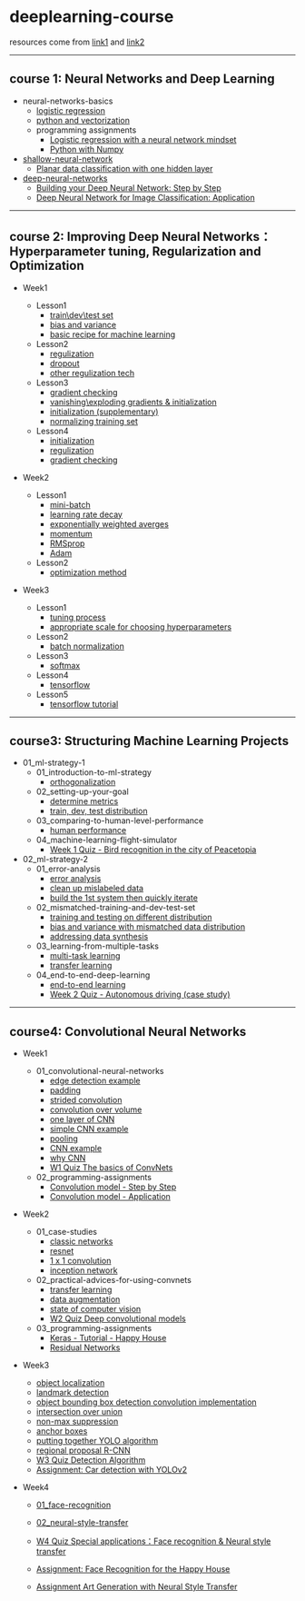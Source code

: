 # deeplearning-course

resources come from [link1](https://github.com/felipemaion/deeplearning-study) and [link2](https://github.com/Kulbear/deep-learning-coursera)
***
## course 1: Neural Networks and Deep Learning
* neural-networks-basics
	* [logistic regression](https://github.com/yujuezhao/deeplearning-course/blob/master/1%E3%80%81Neural%20Networks%20and%20Deep%20Learning/02_neural-networks-basics/01_logistic-regression-as-a-neural-network/Logistic%20Regression.pdf)
	* [python and vectorization](https://github.com/yujuezhao/deeplearning-course/blob/master/1%E3%80%81Neural%20Networks%20and%20Deep%20Learning/02_neural-networks-basics/02_python-and-vectorization/Vectorization.pdf)
	* programming assignments
		* [Logistic regression with a neural network mindset](https://github.com/yujuezhao/deeplearning-course/blob/master/1%E3%80%81Neural%20Networks%20and%20Deep%20Learning/02_neural-networks-basics/03_programming-assignments/Logistic%2BRegression%2Bwith%2Ba%2BNeural%2BNetwork%2Bmindset/Logistic%20Regression%20with%20a%20neural%20network%20mindset.pdf)
		* [Python with Numpy](https://github.com/yujuezhao/deeplearning-course/blob/master/1%E3%80%81Neural%20Networks%20and%20Deep%20Learning/02_neural-networks-basics/03_programming-assignments/Python%2BBasics%2BWith%2BNumpy/Python%20Basics%20with%20Numpy.pdf)
* [shallow-neural-network](https://github.com/yujuezhao/deeplearning-course/blob/master/1%E3%80%81Neural%20Networks%20and%20Deep%20Learning/03_shallow-neural-networks/01_shallow-neural-network/Shallow%20neural%20network.pdf)
	* [Planar data classification with one hidden layer](https://nbviewer.jupyter.org/github/yujuezhao/deeplearning-course/blob/master/1%E3%80%81Neural%20Networks%20and%20Deep%20Learning/03_shallow-neural-networks/01_shallow-neural-network/Planar%20data%20classification%20with%20one%20hidden%20layer/Planar%20data%20classification%20with%20one%20hidden%20layer.ipynb)
* [deep-neural-networks](https://github.com/yujuezhao/deeplearning-course/blob/master/1%E3%80%81Neural%20Networks%20and%20Deep%20Learning/04_deep-neural-networks/Deep%20layer%20neural%20network.pdf)
	* [Building your Deep Neural Network: Step by Step](https://github.com/yujuezhao/deeplearning-course/blob/master/1%E3%80%81Neural%20Networks%20and%20Deep%20Learning/04_deep-neural-networks/Building%2Byour%2BDeep%2BNeural%2BNetwork%2B-%2BStep%2Bby%2BStep/Building%2Byour%2BDeep%2BNeural%2BNetwork%2B-%2BStep%2Bby%2BStep.ipynb)
	* [Deep Neural Network for Image Classification: Application](https://github.com/yujuezhao/deeplearning-course/blob/master/1%E3%80%81Neural%20Networks%20and%20Deep%20Learning/04_deep-neural-networks/Deep%2BNeural%2BNetwork%2B-%2BApplication/Deep%2BNeural%2BNetwork%2B-%2BApplication.ipynb)
***
## course 2: Improving Deep Neural Networks：Hyperparameter tuning, Regularization and Optimization
* Week1
  * Lesson1
    * [train\dev\test set](https://github.com/yujuezhao/deeplearning-course/blob/master/2%E3%80%81Improving%20Deep%20Neural%20Networks%EF%BC%9AHyperparameter%20tuning%2C%20Regularization%20and%20Optimization/Week1/Lesson1/traindevtest%20sets.pdf)
    * [bias and variance](https://github.com/yujuezhao/deeplearning-course/blob/master/2%E3%80%81Improving%20Deep%20Neural%20Networks%EF%BC%9AHyperparameter%20tuning%2C%20Regularization%20and%20Optimization/Week1/Lesson1/Bias%20and%20Variance.pdf)
    * [basic recipe for machine learning](https://github.com/yujuezhao/deeplearning-course/blob/master/2%E3%80%81Improving%20Deep%20Neural%20Networks%EF%BC%9AHyperparameter%20tuning%2C%20Regularization%20and%20Optimization/Week1/Lesson1/Basic%20recipe%20for%20machine%20learning.pdf)
  * Lesson2
    * [regulization](https://github.com/yujuezhao/deeplearning-course/blob/master/2%E3%80%81Improving%20Deep%20Neural%20Networks%EF%BC%9AHyperparameter%20tuning%2C%20Regularization%20and%20Optimization/Week1/Lesson2/Regularization.pdf)
    * [dropout](https://github.com/yujuezhao/deeplearning-course/blob/master/2%E3%80%81Improving%20Deep%20Neural%20Networks%EF%BC%9AHyperparameter%20tuning%2C%20Regularization%20and%20Optimization/Week1/Lesson2/Dropout%20regularization.pdf)
    * [other regulization tech](https://github.com/yujuezhao/deeplearning-course/blob/master/2%E3%80%81Improving%20Deep%20Neural%20Networks%EF%BC%9AHyperparameter%20tuning%2C%20Regularization%20and%20Optimization/Week1/Lesson2/Other%20regularization%20techniques.pdf)
  * Lesson3
    * [gradient checking](http://htmlpreview.github.com/?https://github.com/yujuezhao/deeplearning-course/blob/master/2%E3%80%81Improving%20Deep%20Neural%20Networks%EF%BC%9AHyperparameter%20tuning%2C%20Regularization%20and%20Optimization/Week1/Lesson3/Gradient%20checking.html)
    * [vanishing\exploding gradients & initialization](http://htmlpreview.github.com/?https://github.com/yujuezhao/deeplearning-course/blob/master/2%E3%80%81Improving%20Deep%20Neural%20Networks%EF%BC%9AHyperparameter%20tuning%2C%20Regularization%20and%20Optimization/Week1/Lesson3/Vanishingexploding%20gradients.html)
    * [initialization (supplementary)](http://htmlpreview.github.com/?https://github.com/yujuezhao/deeplearning-course/blob/master/2%E3%80%81Improving%20Deep%20Neural%20Networks%EF%BC%9AHyperparameter%20tuning%2C%20Regularization%20and%20Optimization/Week1/Lesson3/Initialization%20(supplementary).html)
    * [normalizing training set](http://htmlpreview.github.com/?https://github.com/yujuezhao/deeplearning-course/blob/master/2%E3%80%81Improving%20Deep%20Neural%20Networks%EF%BC%9AHyperparameter%20tuning%2C%20Regularization%20and%20Optimization/Week1/Lesson3/Normalizing%20training%20set.html)
  * Lesson4
    * [initialization](https://nbviewer.jupyter.org/github/yujuezhao/deeplearning-course/blob/master/2%E3%80%81Improving%20Deep%20Neural%20Networks%EF%BC%9AHyperparameter%20tuning%2C%20Regularization%20and%20Optimization/Week1/Lesson4/initialization/Initialization.ipynb)
    * [regulization](https://nbviewer.jupyter.org/github/yujuezhao/deeplearning-course/blob/master/2%E3%80%81Improving%20Deep%20Neural%20Networks%EF%BC%9AHyperparameter%20tuning%2C%20Regularization%20and%20Optimization/Week1/Lesson4/regularization/Regularization.ipynb)
    * [gradient checking](https://nbviewer.jupyter.org/github/yujuezhao/deeplearning-course/blob/master/2%E3%80%81Improving%20Deep%20Neural%20Networks%EF%BC%9AHyperparameter%20tuning%2C%20Regularization%20and%20Optimization/Week1/Lesson4/gradient%20checking/Gradient%20Checking.ipynb)
* Week2
  * Lesson1
  	* [mini-batch](https://github.com/yujuezhao/deeplearning-course/blob/master/2%E3%80%81Improving%20Deep%20Neural%20Networks%EF%BC%9AHyperparameter%20tuning%2C%20Regularization%20and%20Optimization/Week2/Lesson1/mini-batch%20gradient%20descent.pdf)
  	* [learning rate decay](https://github.com/yujuezhao/deeplearning-course/blob/master/2%E3%80%81Improving%20Deep%20Neural%20Networks%EF%BC%9AHyperparameter%20tuning%2C%20Regularization%20and%20Optimization/Week2/Lesson1/Learning%20rate%20decay.pdf)
  	* [exponentially weighted averges](https://github.com/yujuezhao/deeplearning-course/blob/master/2%E3%80%81Improving%20Deep%20Neural%20Networks%EF%BC%9AHyperparameter%20tuning%2C%20Regularization%20and%20Optimization/Week2/Lesson1/Exponentially%20weighted%20averages.pdf)
  	* [momentum](https://github.com/yujuezhao/deeplearning-course/blob/master/2%E3%80%81Improving%20Deep%20Neural%20Networks%EF%BC%9AHyperparameter%20tuning%2C%20Regularization%20and%20Optimization/Week2/Lesson1/Gradient%20decsent%20momentum.pdf)
  	* [RMSprop](https://github.com/yujuezhao/deeplearning-course/blob/master/2%E3%80%81Improving%20Deep%20Neural%20Networks%EF%BC%9AHyperparameter%20tuning%2C%20Regularization%20and%20Optimization/Week2/Lesson1/RMSprop.pdf)
  	* [Adam](https://github.com/yujuezhao/deeplearning-course/blob/master/2%E3%80%81Improving%20Deep%20Neural%20Networks%EF%BC%9AHyperparameter%20tuning%2C%20Regularization%20and%20Optimization/Week2/Lesson1/Adam%20optimization%20algorithm.pdf)
  * Lesson2
  	* [optimization method](https://nbviewer.jupyter.org/github/yujuezhao/deeplearning-course/blob/master/2%E3%80%81Improving%20Deep%20Neural%20Networks%EF%BC%9AHyperparameter%20tuning%2C%20Regularization%20and%20Optimization/Week2/Lesson2/optimization/Optimization%20methods.ipynb)

* Week3
  * Lesson1
  	* [tuning process](https://github.com/yujuezhao/deeplearning-course/blob/master/2%E3%80%81Improving%20Deep%20Neural%20Networks%EF%BC%9AHyperparameter%20tuning%2C%20Regularization%20and%20Optimization/Week3/Lesson1/tuning%20process.pdf)
  	* [appropriate scale for choosing hyperparameters](https://github.com/yujuezhao/deeplearning-course/blob/master/2%E3%80%81Improving%20Deep%20Neural%20Networks%EF%BC%9AHyperparameter%20tuning%2C%20Regularization%20and%20Optimization/Week3/Lesson1/using%20an%20appropriate%20scale%20to%20pick%20hyperparameters.pdf)
  * Lesson2
  	* [batch normalization](https://github.com/yujuezhao/deeplearning-course/blob/master/2%E3%80%81Improving%20Deep%20Neural%20Networks%EF%BC%9AHyperparameter%20tuning%2C%20Regularization%20and%20Optimization/Week3/Lesson2/Batch%20normalization.pdf)
  * Lesson3
  	* [softmax](https://github.com/yujuezhao/deeplearning-course/blob/master/2%E3%80%81Improving%20Deep%20Neural%20Networks%EF%BC%9AHyperparameter%20tuning%2C%20Regularization%20and%20Optimization/Week3/Lesson3/Softmax%20regression.pdf)
  * Lesson4
  	* [tensorflow](https://github.com/yujuezhao/deeplearning-course/blob/master/2%E3%80%81Improving%20Deep%20Neural%20Networks%EF%BC%9AHyperparameter%20tuning%2C%20Regularization%20and%20Optimization/Week3/Lesson4/tensorflow.pdf)
  * Lesson5
  	* [tensorflow tutorial](https://nbviewer.jupyter.org/github/yujuezhao/deeplearning-course/blob/master/2%E3%80%81Improving%20Deep%20Neural%20Networks%EF%BC%9AHyperparameter%20tuning%2C%20Regularization%20and%20Optimization/Week3/Lesson5/tensorflow/Tensorflow%20Tutorial.ipynb)
***
## course3: Structuring Machine Learning Projects
* 01_ml-strategy-1 
	* 01_introduction-to-ml-strategy
		* [orthogonalization](https://github.com/yujuezhao/deeplearning-course/blob/master/3%E3%80%81Structuring%20Machine%20Learning%20Projects/01_ml-strategy-1/01_introduction-to-ml-strategy/Orthogonalization.md)
	* 02_setting-up-your-goal
		* [determine metrics](http://htmlpreview.github.com/?https://github.com/yujuezhao/deeplearning-course/blob/master/3%E3%80%81Structuring%20Machine%20Learning%20Projects/01_ml-strategy-1/02_setting-up-your-goal/Determine%20metrics.html)
		* [train, dev, test distribution](http://htmlpreview.github.com/?https://github.com/yujuezhao/deeplearning-course/blob/master/3%E3%80%81Structuring%20Machine%20Learning%20Projects/01_ml-strategy-1/02_setting-up-your-goal/train,%20dev,%20test%20distribution.html)
	* 03_comparing-to-human-level-performance
		* [human performance](http://htmlpreview.github.com/?https://github.com/yujuezhao/deeplearning-course/blob/master/3%E3%80%81Structuring%20Machine%20Learning%20Projects/01_ml-strategy-1/03_comparing-to-human-level-performance/human%20performance.html)
	* 04_machine-learning-flight-simulator
		* [Week 1 Quiz - Bird recognition in the city of Peacetopia](https://github.com/yujuezhao/deeplearning-course/blob/master/3%E3%80%81Structuring%20Machine%20Learning%20Projects/01_ml-strategy-1/04_machine-learning-flight-simulator/Week%201%20Quiz%20-%20Bird%20recognition%20in%20the%20city%20of%20Peacetopia%20(case%20study).md)
* 02_ml-strategy-2
	* 01_error-analysis
		* [error analysis](http://htmlpreview.github.com/?https://github.com/yujuezhao/deeplearning-course/blob/master/3%E3%80%81Structuring%20Machine%20Learning%20Projects/02_ml-strategy-2/01_error-analysis/Error%20analysis.html)
		* [clean up mislabeled data](http://htmlpreview.github.com/?https://github.com/yujuezhao/deeplearning-course/blob/master/3%E3%80%81Structuring%20Machine%20Learning%20Projects/02_ml-strategy-2/01_error-analysis/Clean%20up%20mislabeled%20data.html)
		* [build the 1st system then quickly iterate](http://htmlpreview.github.com/?https://github.com/yujuezhao/deeplearning-course/blob/master/3%E3%80%81Structuring%20Machine%20Learning%20Projects/02_ml-strategy-2/01_error-analysis/Build%20the%201st%20system%20then%20quickly%20iterate.html)
	* 02_mismatched-training-and-dev-test-set
		* [training and testing on different distribution](http://htmlpreview.github.com/?https://github.com/yujuezhao/deeplearning-course/blob/master/3%E3%80%81Structuring%20Machine%20Learning%20Projects/02_ml-strategy-2/02_mismatched-training-and-dev-test-set/1.%20training%20and%20testing%20on%20different%20distribution.html)
		* [bias and variance with mismatched data distribution](http://htmlpreview.github.com/?https://github.com/yujuezhao/deeplearning-course/blob/master/3%E3%80%81Structuring%20Machine%20Learning%20Projects/02_ml-strategy-2/02_mismatched-training-and-dev-test-set/2.%20Bias%20and%20variance%20with%20mismatched%20data%20distribution.html)
		* [addressing data synthesis](http://htmlpreview.github.com/?https://github.com/yujuezhao/deeplearning-course/blob/master/3%E3%80%81Structuring%20Machine%20Learning%20Projects/02_ml-strategy-2/02_mismatched-training-and-dev-test-set/3.%20addressing%20data%20synthesis.html)
	* 03_learning-from-multiple-tasks
		* [multi-task learning](http://htmlpreview.github.com/?https://github.com/yujuezhao/deeplearning-course/blob/master/3%E3%80%81Structuring%20Machine%20Learning%20Projects/02_ml-strategy-2/03_learning-from-multiple-tasks/multi-task%20learning.html)
		* [transfer learning](http://htmlpreview.github.com/?https://github.com/yujuezhao/deeplearning-course/blob/master/3%E3%80%81Structuring%20Machine%20Learning%20Projects/02_ml-strategy-2/03_learning-from-multiple-tasks/transfer%20learning.html)
	* 04_end-to-end-deep-learning
		* [end-to-end learning](http://htmlpreview.github.com/?https://github.com/yujuezhao/deeplearning-course/blob/master/3%E3%80%81Structuring%20Machine%20Learning%20Projects/02_ml-strategy-2/04_end-to-end-deep-learning/end-to-end%20learning.html)
		* [Week 2 Quiz - Autonomous driving (case study)](http://htmlpreview.github.com/?https://github.com/yujuezhao/deeplearning-course/blob/master/3%E3%80%81Structuring%20Machine%20Learning%20Projects/02_ml-strategy-2/04_end-to-end-deep-learning/Week%202%20Quiz%20-%20Autonomous%20driving%20(case%20study).html)
***
## course4: Convolutional Neural Networks
* Week1
  * 01_convolutional-neural-networks
  	* [edge detection example](http://htmlpreview.github.com/?https://github.com/yujuezhao/deeplearning-course/blob/master/4%E3%80%81Convolutional%20Neural%20Networks/Week1/01_convolutional-neural-networks/Edge%20detection%20example.html)
  	* [padding](http://htmlpreview.github.com/?https://github.com/yujuezhao/deeplearning-course/blob/master/4%E3%80%81Convolutional%20Neural%20Networks/Week1/01_convolutional-neural-networks/Padding.html)
  	* [strided convolution](http://htmlpreview.github.com/?https://github.com/yujuezhao/deeplearning-course/blob/master/4%E3%80%81Convolutional%20Neural%20Networks/Week1/01_convolutional-neural-networks/Strided%20convolutions.html)
  	* [convolution over volume](http://htmlpreview.github.com/?https://github.com/yujuezhao/deeplearning-course/blob/master/4%E3%80%81Convolutional%20Neural%20Networks/Week1/01_convolutional-neural-networks/Convolutions%20over%20volume.html)
  	* [one layer of CNN](http://htmlpreview.github.com/?https://github.com/yujuezhao/deeplearning-course/blob/master/4%E3%80%81Convolutional%20Neural%20Networks/Week1/01_convolutional-neural-networks/One%20layer%20of%20a%20convolution%20neural%20network.html)
  	* [simple CNN example](http://htmlpreview.github.com/?https://github.com/yujuezhao/deeplearning-course/blob/master/4%E3%80%81Convolutional%20Neural%20Networks/Week1/01_convolutional-neural-networks/Simple%20convolutional%20network%20example.html)
  	* [pooling](http://htmlpreview.github.com/?https://github.com/yujuezhao/deeplearning-course/blob/master/4%E3%80%81Convolutional%20Neural%20Networks/Week1/01_convolutional-neural-networks/Pooling.html)
  	* [CNN example](http://htmlpreview.github.com/?https://github.com/yujuezhao/deeplearning-course/blob/master/4%E3%80%81Convolutional%20Neural%20Networks/Week1/01_convolutional-neural-networks/CNN%20example.html)
  	* [why CNN](http://htmlpreview.github.com/?https://github.com/yujuezhao/deeplearning-course/blob/master/4%E3%80%81Convolutional%20Neural%20Networks/Week1/01_convolutional-neural-networks/Why%20CNN.html)
  	* [W1 Quiz The basics of ConvNets](http://htmlpreview.github.com/?https://github.com/yujuezhao/deeplearning-course/blob/master/4%E3%80%81Convolutional%20Neural%20Networks/Week1/01_convolutional-neural-networks/W1%20Quiz%20The%20basics%20of%20ConvNets.html)
   * 02_programming-assignments
   	 * [Convolution model - Step by Step](https://nbviewer.jupyter.org/github/yujuezhao/deeplearning-course/blob/master/4%E3%80%81Convolutional%20Neural%20Networks/Week1/02_programming-assignments/Convolution%20model%20-%20Step%20by%20Step.ipynb)
  	 * [Convolution model - Application](https://nbviewer.jupyter.org/github/yujuezhao/deeplearning-course/blob/master/4%E3%80%81Convolutional%20Neural%20Networks/Week1/02_programming-assignments/Convolution%20model%20-%20Application/Convolution%20model%20-%20Application.ipynb)
* Week2
  * 01_case-studies
  	* [classic networks](http://htmlpreview.github.com/?https://github.com/yujuezhao/deeplearning-course/blob/master/4%E3%80%81Convolutional%20Neural%20Networks/Week2/01_case-studies/Classic%20networks.html)
  	* [resnet](http://htmlpreview.github.com/?https://github.com/yujuezhao/deeplearning-course/blob/master/4%E3%80%81Convolutional%20Neural%20Networks/Week2/01_case-studies/Residual%20block.html)
  	* [1 x 1 convolution](http://htmlpreview.github.com/?https://github.com/yujuezhao/deeplearning-course/blob/master/4%E3%80%81Convolutional%20Neural%20Networks/Week2/01_case-studies/1%20times%201%20convolution.html)
  	* [inception network](http://htmlpreview.github.com/?https://github.com/yujuezhao/deeplearning-course/blob/master/4%E3%80%81Convolutional%20Neural%20Networks/Week2/01_case-studies/Inception%20network.html)
  * 02_practical-advices-for-using-convnets
  	* [transfer learning](https://github.com/yujuezhao/deeplearning-course/blob/master/4%E3%80%81Convolutional%20Neural%20Networks/Week2/02_practical-advices-for-using-convnets/Transfer%20learning.md)
  	* [data augmentation](https://github.com/yujuezhao/deeplearning-course/blob/master/4%E3%80%81Convolutional%20Neural%20Networks/Week2/02_practical-advices-for-using-convnets/Data%20augmentation.md)
  	* [state of computer vision](https://github.com/yujuezhao/deeplearning-course/blob/master/4%E3%80%81Convolutional%20Neural%20Networks/Week2/02_practical-advices-for-using-convnets/state%20of%20computer%20vision.md)
  	* [W2 Quiz Deep convolutional models](http://htmlpreview.github.com/?https://github.com/yujuezhao/deeplearning-course/blob/master/4%E3%80%81Convolutional%20Neural%20Networks/Week2/02_practical-advices-for-using-convnets/W2%20Quiz%20Deep%20convolutional%20models.html)
  * 03_programming-assignments
  	* [Keras - Tutorial - Happy House](https://github.com/yujuezhao/deeplearning-course/blob/master/4%E3%80%81Convolutional%20Neural%20Networks/Week2/03_programming-assignments/Keras-Tutorial-Happy%20House/Keras%20-%20Tutorial%20-%20Happy%20House%20v1.ipynb)
  	* [Residual Networks](https://github.com/yujuezhao/deeplearning-course/blob/master/4%E3%80%81Convolutional%20Neural%20Networks/Week2/03_programming-assignments/ResNets/Residual%20Networks.ipynb)

* Week3
  * [object localization](http://htmlpreview.github.com/?https://github.com/yujuezhao/deeplearning-course/blob/master/4%E3%80%81Convolutional%20Neural%20Networks/Week3/Object%20localization.html)
  * [landmark detection](http://htmlpreview.github.com/?https://github.com/yujuezhao/deeplearning-course/blob/master/4%E3%80%81Convolutional%20Neural%20Networks/Week3/Landmark%20detection.html)
  * [object bounding box detection convolution implementation ](http://htmlpreview.github.com/?https://github.com/yujuezhao/deeplearning-course/blob/master/4%E3%80%81Convolutional%20Neural%20Networks/Week3/Object%20detection%20and%20YOLO%20algorithm.html)
  * [intersection over union](http://htmlpreview.github.com/?https://github.com/yujuezhao/deeplearning-course/blob/master/4%E3%80%81Convolutional%20Neural%20Networks/Week3/Intersection%20over%20union.html)
  * [non-max suppression](http://htmlpreview.github.com/?https://github.com/yujuezhao/deeplearning-course/blob/master/4%E3%80%81Convolutional%20Neural%20Networks/Week3/Non-max%20suppression.html)
  * [anchor boxes](http://htmlpreview.github.com/?https://github.com/yujuezhao/deeplearning-course/blob/master/4%E3%80%81Convolutional%20Neural%20Networks/Week3/Anchor%20boxes.html)
  * [putting together YOLO algorithm](http://htmlpreview.github.com/?https://github.com/yujuezhao/deeplearning-course/blob/master/4%E3%80%81Convolutional%20Neural%20Networks/Week3/Putting%20together%20YOLO%20algorithm.html)
  * [regional proposal R-CNN](http://htmlpreview.github.com/?https://github.com/yujuezhao/deeplearning-course/blob/master/4%E3%80%81Convolutional%20Neural%20Networks/Week3/Region%20proposal%20R-CNN.html)
  * [W3 Quiz Detection Algorithm](http://htmlpreview.github.com/?https://github.com/yujuezhao/deeplearning-course/blob/master/4%E3%80%81Convolutional%20Neural%20Networks/Week3/W3%20Quiz%20Detection%20Algorithm.html)
  * [Assignment: Car detection with YOLOv2](<https://nbviewer.jupyter.org/github/yujuezhao/Car-detection-with-YOLOv2/blob/master/Autonomous%20driving%20application%20-%20Car%20detection.ipynb>)

* Week4
  * [01_face-recognition](http://htmlpreview.github.com/?https://github.com/yujuezhao/deeplearning-course/blob/master/4%E3%80%81Convolutional%20Neural%20Networks/Week4/01_face-recognition/Face%20recognition.html)
  * [02_neural-style-transfer](http://htmlpreview.github.com/?https://github.com/yujuezhao/deeplearning-course/blob/master/4%E3%80%81Convolutional%20Neural%20Networks/Week4/02_neural-style-transfer/Neural%20style%20transfer.html)
  * [W4 Quiz Special applications：Face recognition & Neural style transfer](http://htmlpreview.github.com/?https://github.com/yujuezhao/deeplearning-course/blob/master/4%E3%80%81Convolutional%20Neural%20Networks/Week4/Special%20applications%EF%BC%9AFace%20recognition%20%26%20Neural%20style%20transfer.html)
  * [Assignment: Face Recognition for the Happy House](<https://nbviewer.jupyter.org/github/yujuezhao/Face-Recognition-for-the-Happy-House/blob/master/Face%20Recognition%20for%20the%20Happy%20House.ipynb>)

  * [Assignment Art Generation with Neural Style Transfer](<https://nbviewer.jupyter.org/github/yujuezhao/Art-generation-with-Neural-Style-Transfer/blob/master/Art%20Generation%20with%20Neural%20Style%20Transfer.ipynb>)